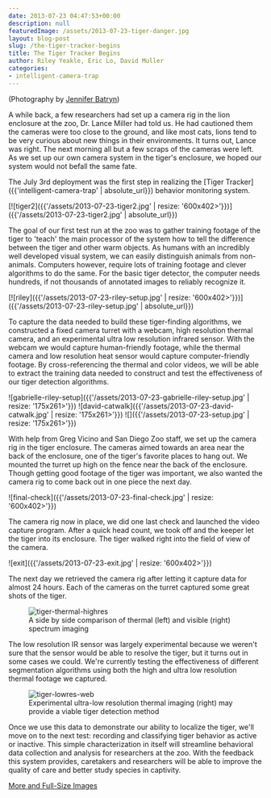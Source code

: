 ```yaml
---
date: 2013-07-23 04:47:53+00:00
description: null
featuredImage: /assets/2013-07-23-tiger-danger.jpg
layout: blog-post
slug: /the-tiger-tracker-begins
title: The Tiger Tracker Begins
author: Riley Yeakle, Eric Lo, David Muller
categories:
- intelligent-camera-trap
---
```

(Photography by [Jennifer Batryn](http://www.flickr.com/photos/kokosnu55/))

A while back, a few researchers had set up a camera rig in the lion enclosure at the zoo, Dr. Lance Miller had told us. He had cautioned them the cameras were too close to the ground, and like most cats, lions tend to be very curious about new things in their environments. It turns out, Lance was right. The next morning all but a few scraps of the cameras were left. As we set up our own camera system in the tiger's enclosure, we hoped our system would not befall the same fate.

The July 3rd deployment was the first step in realizing the [Tiger Tracker]({{'intelligent-camera-trap' | absolute_url}}) behavior monitoring system.

[![tiger2]({{'/assets/2013-07-23-tiger2.jpg' | resize: '600x402>'}})]({{'/assets/2013-07-23-tiger2.jpg' | absolute_url}})

The goal of our first test run at the zoo was to gather training footage of the tiger to 'teach' the main processor of the system how to tell the difference between the tiger and other warm objects. As humans with an incredibly well developed visual system, we can easily distinguish animals from non-animals. Computers however, require lots of training footage and clever algorithms to do the same. For the basic tiger detector, the computer needs hundreds, if not thousands of annotated images to reliably recognize it.

[![riley]({{'/assets/2013-07-23-riley-setup.jpg' | resize: '600x402>'}})]({{'/assets/2013-07-23-riley-setup.jpg' | absolute_url}})

To capture the data needed to build these tiger-finding algorithms, we constructed a fixed camera turret with a webcam, high resolution thermal camera, and an experimental ultra low resolution infrared sensor. With the webcam we would capture human-friendly footage, while the thermal camera and low resolution heat sensor would capture computer-friendly footage. By cross-referencing the thermal and color videos, we will be able to extract the training data needed to construct and test the effectiveness of our tiger detection algorithms.

![gabrielle-riley-setup]({{'/assets/2013-07-23-gabrielle-riley-setup.jpg' | resize: '175x261>'}}) ![david-catwalk]({{'/assets/2013-07-23-david-catwalk.jpg' | resize: '175x261>'}}) ![]({{'/assets/2013-07-23-setup.jpg' | resize: '175x261>'}})

With help from Greg Vicino and San Diego Zoo staff, we set up the camera rig in the tiger enclosure. The cameras aimed towards an area near the back of the enclosure, one of the tiger's favorite places to hang out. We mounted the turret up high on the fence near the back of the enclosure. Though getting good footage of the tiger was important, we also wanted the camera rig to come back out in one piece the next day.

![final-check]({{'/assets/2013-07-23-final-check.jpg' | resize: '600x402>'}})

The camera rig now in place, we did one last check and launched the video capture program. After a quick head count, we took off and the keeper let the tiger into its enclosure. The tiger walked right into the field of view of the camera.

![exit]({{'/assets/2013-07-23-exit.jpg' | resize: '600x402>'}})

The next day we retrieved the camera rig after letting it capture data for almost 24 hours. Each of the cameras on the turret captured some great shots of the tiger.

<figure>
    <img alt="tiger-thermal-highres" src="{{'/assets/2013-07-23-tiger-thermal-highres.jpg' | resize: '600x402>'}}">
    <figcaption>A side by side comparison of thermal (left) and visible (right) spectrum imaging</figcaption>
</figure>

The low resolution IR sensor was largely experimental because we weren't sure that the sensor would be able to resolve the tiger, but it turns out in some cases we could. We're currently testing the effectiveness of different segmentation algorithms using both the high and ultra low resolution thermal footage we captured.

<figure>
    <img alt="tiger-lowres-web" src="{{'/assets/2013-07-23-tiger-lowres-web.png' | resize: '600x402>'}}">
    <figcaption>Experimental ultra-low resolution thermal imaging (right) may provide a viable tiger detection method</figcaption>
</figure>

Once we use this data to demonstrate our ability to localize the tiger, we'll move on to the next test: recording and classifying tiger behavior as active or inactive. This simple characterization in itself will streamline behavioral data collection and analysis for researchers at the zoo. With the feedback this system provides, caretakers and researchers will be able to improve the quality of care and better study species in captivity.

[More and Full-Size Images](http://www.flickr.com/photos/kokosnu55/sets/72157634476869034/with/9204190781/)
